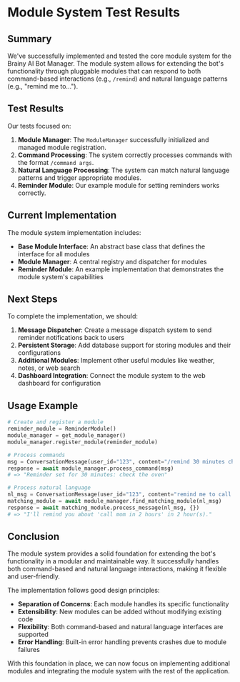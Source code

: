 # Module System Test Results

## Summary

We've successfully implemented and tested the core module system for the Brainy AI Bot Manager. The module system allows for extending the bot's functionality through pluggable modules that can respond to both command-based interactions (e.g., `/remind`) and natural language patterns (e.g., "remind me to...").

## Test Results

Our tests focused on:

1. **Module Manager**: The `ModuleManager` successfully initialized and managed module registration.
2. **Command Processing**: The system correctly processes commands with the format `/command args`.
3. **Natural Language Processing**: The system can match natural language patterns and trigger appropriate modules.
4. **Reminder Module**: Our example module for setting reminders works correctly.

## Current Implementation

The module system implementation includes:

- **Base Module Interface**: An abstract base class that defines the interface for all modules
- **Module Manager**: A central registry and dispatcher for modules
- **Reminder Module**: An example implementation that demonstrates the module system's capabilities

## Next Steps

To complete the implementation, we should:

1. **Message Dispatcher**: Create a message dispatch system to send reminder notifications back to users
2. **Persistent Storage**: Add database support for storing modules and their configurations
3. **Additional Modules**: Implement other useful modules like weather, notes, or web search
4. **Dashboard Integration**: Connect the module system to the web dashboard for configuration

## Usage Example

```python
# Create and register a module
reminder_module = ReminderModule()
module_manager = get_module_manager()
module_manager.register_module(reminder_module)

# Process commands
msg = ConversationMessage(user_id="123", content="/remind 30 minutes check the oven")
response = await module_manager.process_command(msg)
# => "Reminder set for 30 minutes: check the oven"

# Process natural language
nl_msg = ConversationMessage(user_id="123", content="remind me to call mom in 2 hours")
matching_module = await module_manager.find_matching_module(nl_msg)
response = await matching_module.process_message(nl_msg, {})
# => "I'll remind you about 'call mom in 2 hours' in 2 hour(s)."
```

## Conclusion

The module system provides a solid foundation for extending the bot's functionality in a modular and maintainable way. It successfully handles both command-based and natural language interactions, making it flexible and user-friendly.

The implementation follows good design principles:

- **Separation of Concerns**: Each module handles its specific functionality
- **Extensibility**: New modules can be added without modifying existing code
- **Flexibility**: Both command-based and natural language interfaces are supported
- **Error Handling**: Built-in error handling prevents crashes due to module failures

With this foundation in place, we can now focus on implementing additional modules and integrating the module system with the rest of the application. 